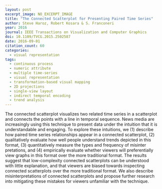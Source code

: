 ```yaml
---
layout: post
excerpt_image: NO_EXCERPT_IMAGE
title: "The Connected Scatterplot for Presenting Paired Time Series"
author: Steve Haroz, Robert Kosara & S. Franconeri
year: 2016
journal: IEEE Transactions on Visualization and Computer Graphics
doi: 10.1109/TVCG.2015.2502587
date: 2016-09-01
citation_count: 60
categories:
  - visual representation
tags:
  - continuous process
  - numeric attribute
  - multiple time-series
  - visual representation
  - transformation-based visual mapping
  - 2D projections
  - single-view layout
  - indirect temporal encoding
  - trend analysis
---
```

The connected scatterplot visualizes two related time series in a scatterplot and connects the points with a line in temporal sequence. News media are increasingly using this technique to present data under the intuition that it is understandable and engaging. To explore these intuitions, we (1) describe how paired time series relationships appear in a connected scatterplot, (2) qualitatively evaluate how well people understand trends depicted in this format, (3) quantitatively measure the types and frequency of misinter pretations, and (4) empirically evaluate whether viewers will preferentially view graphs in this format over the more traditional format. The results suggest that low-complexity connected scatterplots can be understood with little explanation, and that viewers are biased towards inspecting connected scatterplots over the more traditional format. We also describe misinterpretations of connected scatterplots and propose further research into mitigating these mistakes for viewers unfamiliar with the technique.
